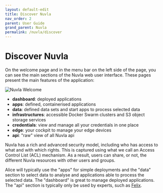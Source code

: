 ```yaml
---
layout: default-edit
title: Discover Nuvla
nav_order: 2
parent: User Guide
grand_parent: Nuvla
permalink: /nuvla/discover
---
```


# Discover Nuvla

On the welcome page and in the menu bar on the left side of the page, you can see the main sections of the Nuvla web user interface.  These pages present the main features of the application:

![Nuvla Welcome](/docs/assets/welcome.png)

 - **dashboard**: deployed applications
 - **apps**: defined, containerised applications
 - **data**: defined data sets and start apps to process selected data
 - **infrastructures**: accessible Docker Swarm clusters and S3 object storage services
 - **credentials**: view and manage all your credentials in one place
 - **edge**: your cockpit to manage your edge devices
 - **api**: "raw" view of all Nuvla api

Nuvla has a rich and advanced security model, including who has access to what and with which rights. This is captured using what we call an Access Control List (ACL) mechanism.  As a result, users can share, or not, the different Nuvla resources with other users and groups.

Alice will typically use the "apps" for simple deployments and the "data" section to select data to analyse and applications able to process the selected data. The "dashboard" is great to manage deployed applications. The
"api" section is typically only be used by experts, such as [Felix](/felix).

